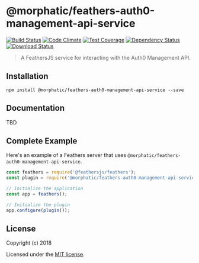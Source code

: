 # @morphatic/feathers-auth0-management-api-service

[![Build Status](https://travis-ci.org/morphatic/feathers-auth0-management-api-service.png?branch=master)](https://travis-ci.org/morphatic/feathers-auth0-management-api-service)
[![Code Climate](https://codeclimate.com/github/morphatic/feathers-auth0-management-api-service/badges/gpa.svg)](https://codeclimate.com/github/morphatic/feathers-auth0-management-api-service)
[![Test Coverage](https://codeclimate.com/github/morphatic/feathers-auth0-management-api-service/badges/coverage.svg)](https://codeclimate.com/github/morphatic/feathers-auth0-management-api-service/coverage)
[![Dependency Status](https://img.shields.io/david/morphatic/feathers-auth0-management-api-service.svg?style=flat-square)](https://david-dm.org/morphatic/feathers-auth0-management-api-service)
[![Download Status](https://img.shields.io/npm/dm/@morphatic/feathers-auth0-management-api-service.svg?style=flat-square)](https://www.npmjs.com/package/@morphatic/feathers-auth0-management-api-service)

> A FeathersJS service for interacting with the Auth0 Management API.

## Installation

```
npm install @morphatic/feathers-auth0-management-api-service --save
```

## Documentation

TBD

## Complete Example

Here's an example of a Feathers server that uses `@morphatic/feathers-auth0-management-api-service`. 

```js
const feathers = require('@feathersjs/feathers');
const plugin = require('@morphatic/feathers-auth0-management-api-service');

// Initialize the application
const app = feathers();

// Initialize the plugin
app.configure(plugin());
```

## License

Copyright (c) 2018

Licensed under the [MIT license](LICENSE).

